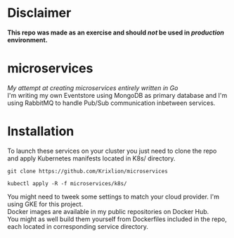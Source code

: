 # Disclaimer
**This repo was made as an exercise and should _not_ be used in _production_ environment.**

# microservices
*My attempt at creating microservices entirely written in Go*
<br>
I'm writing my own Eventstore using MongoDB as primary database and I'm using RabbitMQ to handle Pub/Sub communication inbetween services.

# Installation
To launch these services on your cluster you just need to clone the repo and apply Kubernetes manifests located in K8s/ directory.

```
git clone https://github.com/Krixlion/microservices

kubectl apply -R -f microservices/k8s/
```

You might need to tweek some settings to match your cloud provider. I'm using GKE for this project. <br>
Docker images are available in my public repositories on Docker Hub. <br>
You might as well build them yourself from Dockerfiles included in the repo, each located in corresponding service directory.
